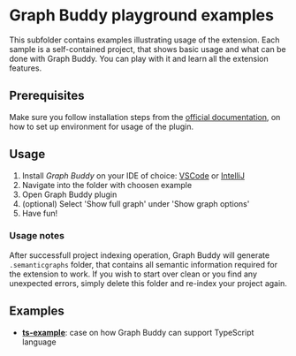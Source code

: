 # Graph Buddy playground examples

This subfolder contains examples illustrating usage of the extension. Each sample is a self-contained project, that shows basic usage and what can be done with Graph Buddy. You can play with it and learn all the extension features.

## Prerequisites

Make sure you follow installation steps from the [official documentation](http://graphbuddy.virtuslab.com/), on how to set up environment for usage of the plugin.

## Usage

1. Install *Graph Buddy* on your IDE of choice: [VSCode](https://marketplace.visualstudio.com/items?itemName=virtuslab.graph-buddy) or [IntelliJ](https://plugins.jetbrains.com/plugin/13467-graph-buddy)
2. Navigate into the folder with choosen example
3. Open Graph Buddy plugin
4. (optional) Select 'Show full graph' under 'Show graph options'
5. Have fun!

### Usage notes

After successfull project indexing operation, Graph Buddy will generate `.semanticgraphs` folder, that contains all semantic information required for the extension to work. If you wish to start over clean or you find any unexpected errors, simply delete this folder and re-index your project again.

## Examples
- [**ts-example**](https://github.com/VirtusLab/graphbuddy/tree/master/examples/ts-example): case on how Graph Buddy can support TypeScript language
